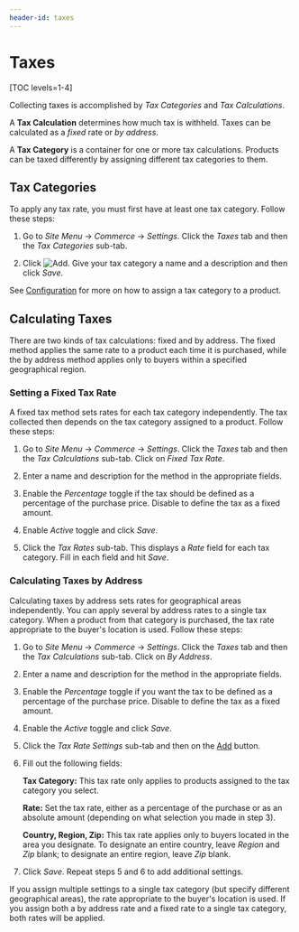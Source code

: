 ```yaml
---
header-id: taxes
---
```


# Taxes

[TOC levels=1-4]

Collecting taxes is accomplished by *Tax Categories* and *Tax Calculations*.

A **Tax Calculation** determines how much tax is withheld. Taxes can be
calculated as a *fixed* rate or *by address*.

A **Tax Category** is a container for one or more tax calculations. Products can
be taxed differently by assigning different tax categories to them.

## Tax Categories

To apply any tax rate, you must first have at least one tax category. Follow
these steps:

1.  Go to *Site Menu* &rarr; *Commerce* &rarr; *Settings*. Click the *Taxes* tab
    and then the *Tax Categories* sub-tab.

2.  Click ![Add](../images/icon-add.png). Give your tax category
    a name and a description and then click *Save*.

See
[Configuration](/web/commerce/documentation/-/knowledge_base/1-0/configuration#tax-category)
for more on how to assign a tax category to a product.

## Calculating Taxes

There are two kinds of tax calculations: fixed and by address. The fixed method
applies the same rate to a product each time it is purchased, while the by
address method applies only to buyers within a specified geographical region.

### Setting a Fixed Tax Rate

A fixed tax method sets rates for each tax category independently. The
tax collected then depends on the tax category assigned to a product. Follow
these steps:

1.  Go to *Site Menu* &rarr; *Commerce* &rarr; *Settings*. Click the *Taxes* tab
    and then the *Tax Calculations* sub-tab. Click on *Fixed Tax Rate*.

2.  Enter a name and description for the method in the appropriate fields.

3.  Enable the *Percentage* toggle if the tax should be defined as a percentage
    of the purchase price. Disable to define the tax as a fixed amount.

4.  Enable *Active* toggle and click *Save*.

5.  Click the *Tax Rates* sub-tab. This displays a *Rate* field for each tax
    category. Fill in each field and hit *Save*.

### Calculating Taxes by Address

Calculating taxes by address sets rates for geographical areas independently.
You can apply several by address rates to a single tax category. When a product
from that category is purchased, the tax rate appropriate to the buyer's
location is used. Follow these steps:

1.  Go to *Site Menu* &rarr; *Commerce* &rarr; *Settings*. Click the *Taxes* tab
    and then the *Tax Calculations* sub-tab. Click on *By Address*.

2.  Enter a name and description for the method in the appropriate fields.

3.  Enable the *Percentage* toggle if you want the tax to be defined as
    a percentage of the purchase price. Disable to define the tax as
    a fixed amount.

4.  Enable the *Active* toggle and click *Save*.

5.  Click the *Tax Rate Settings* sub-tab and then on the
    [Add](../images/icon-add) button.

6.  Fill out the following fields:

    **Tax Category:** This tax rate only applies to products assigned to the tax
    category you select.

    **Rate:** Set the tax rate, either as a percentage of the purchase or as an
    absolute amount (depending on what selection you made in step 3).

    **Country, Region, Zip:** This tax rate applies only to buyers located in
    the area you designate. To designate an entire country, leave *Region* and
    *Zip* blank; to designate an entire region, leave *Zip* blank.

7.  Click *Save*. Repeat steps 5 and 6 to add additional settings.

If you assign multiple settings to a single tax category (but specify different
geographical areas), the rate appropriate to the buyer's location is used. If
you assign both a by address rate and a fixed rate to a single tax category,
both rates will be applied.
